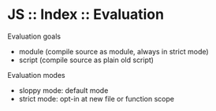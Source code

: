 # JS :: Index :: Evaluation

Evaluation goals
- module (compile source as module, always in strict mode)
- script (compile source as plain old script)

Evaluation modes
- sloppy mode: default mode
- strict mode: opt-in at new file or function scope
